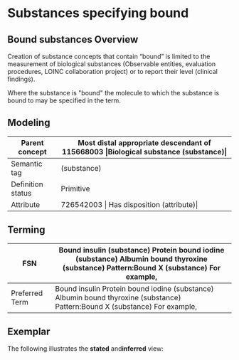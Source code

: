 # Substances specifying bound

## Bound substances Overview

Creation of substance concepts that contain “bound” is limited to the measurement of biological substances (Observable entities, evaluation procedures, LOINC collaboration project) or to report their level (clinical findings).

Where the substance is "bound" the molecule to which the substance is bound to may be specified in the term.

## Modeling

| Parent concept    | Most distal appropriate descendant of 115668003 \|Biological substance (substance)\| |
| ----------------- | ------------------------------------------------------------------------------------ |
| Semantic tag      | (substance)                                                                          |
| Definition status | Primitive                                                                            |
| Attribute         | 726542003 \| Has disposition (attribute)\|                                           |

## Terming

| FSN            | Bound insulin (substance) Protein bound iodine (substance) Albumin bound thyroxine (substance) Pattern:Bound X (substance) For example, |
| -------------- | --------------------------------------------------------------------------------------------------------------------------------------- |
| Preferred Term | Bound insulin Protein bound iodine (substance) Albumin bound thyroxine (substance) Pattern:Bound X (substance) For example,             |

## Exemplar

The following illustrates the **stated** and**inferred** view:

<figure><img src="../../../../../../authoring/substance/images/229114270.png" alt=""><figcaption></figcaption></figure>
